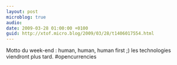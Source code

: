 ```yaml
---
layout: post
microblog: true
audio: 
date: 2009-03-28 01:00:00 +0100
guid: http://xtof.micro.blog/2009/03/28/t1406017554.html
---
```

Motto du week-end : human, human, human first ;) les technologies viendront plus tard. #opencurrencies
